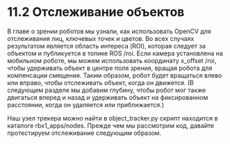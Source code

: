 # 11.2 Отслеживание объектов

В главе о зрении роботов мы узнали, как использовать OpenCV для отслеживания лиц, ключевых точек и цветов. Во всех случаях результатом является область интереса \(ROI\), которая следует за объектом и публикуется в топике ROS /roi. Если камера установлена на мобильном роботе, мы можем использовать координату x\_offset /roi, чтобы удерживать объект в центре поля зрения, вращая робота для компенсации смещения. Таким образом, робот будет вращаться влево или вправо, чтобы отслеживать объект, когда он движется. \(В следующем разделе мы добавим глубину, чтобы робот мог также двигаться вперед и назад и удерживать объект на фиксированном расстоянии, когда он удаляется или приближается.\) 

Наш узел трекера можно найти в object\_tracker.py скрипт находится в каталоге rbx1\_apps/nodes. Прежде чем мы рассмотрим код, давайте протестируем отслеживание следующим образом.


